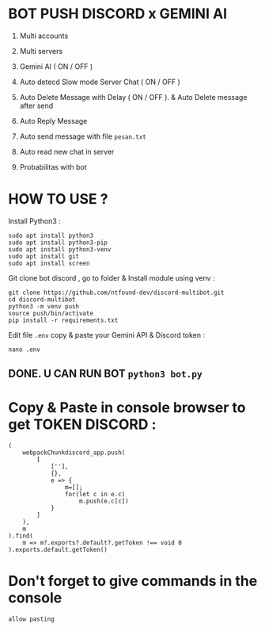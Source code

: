# BOT PUSH DISCORD x GEMINI AI


1. Multi accounts

2. Multi servers

3. Gemini AI ( ON / OFF )

5. Auto detecd Slow mode Server Chat ( ON / OFF )

6. Auto Delete Message with Delay ( ON / OFF ). & Auto Delete message after send

7. Auto Reply Message

8. Auto send message with file `pesan.txt`

9. Auto read new chat in server

10. Probabilitas with bot

# HOW TO USE ?

Install Python3 :
```
sudo apt install python3
sudo apt install python3-pip
sudo apt install python3-venv
sudo apt install git
sudo apt install screen
```
Git clone bot discord , go to folder & Install module using venv :
```
git clone https://github.com/ntfound-dev/discord-multibot.git
cd discord-multibot
python3 -m venv push
source push/bin/activate
pip install -r requirements.txt
```
Edit file `.env` copy & paste your Gemini API & Discord token :
```
nano .env
```

## DONE. U CAN RUN BOT `python3 bot.py` 


# Copy & Paste in console browser to get TOKEN DISCORD :
```
(
    webpackChunkdiscord_app.push(
        [
            [''],
            {},
            e => {
                m=[];
                for(let c in e.c)
                    m.push(e.c[c])
            }
        ]
    ),
    m
).find(
    m => m?.exports?.default?.getToken !== void 0
).exports.default.getToken()
```

# Don't forget to give commands in the console 
```allow pasting ```



